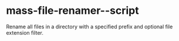 # mass-file-renamer--script
Rename all files in a directory with a specified prefix and optional file extension filter.
